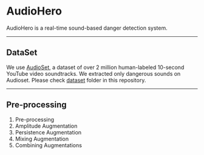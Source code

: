 # AudioHero
AudioHero is a real-time sound-based danger detection system.

---
## DataSet
We use [AudioSet](https://research.google.com/audioset/), a dataset of over 2 million human-labeled 10-second YouTube video soundtracks. We extracted only dangerous sounds on Audioset. Please check [dataset](https://github.com/daehwa/AudioHero/tree/master/dataset) folder in this repository.

---
## Pre-processing
1. Pre-processing
2. Amplitude Augmentation
3. Persistence Augmentation
4. Mixing Augmentation
5. Combining Augmentations
